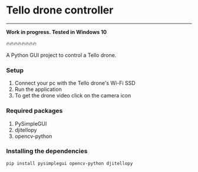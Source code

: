 # Tello drone controller
---
**Work in progress. Tested in Windows 10**

:fire::fire::fire::fire::fire::fire::fire::fire:

A Python GUI project to control a Tello drone.

### Setup
1. Connect your pc with the Tello drone's Wi-Fi SSD
2. Run the application
3. To get the drone video click on the camera icon

### Required packages
1. PySimpleGUI
2. djitellopy
3. opencv-python

### Installing the dependencies
`pip install pysimplegui opencv-python djitellopy`
